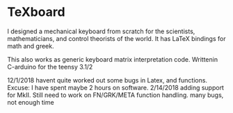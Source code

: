 # TeXboard
I designed a mechanical keyboard from scratch for the scientists, mathematicians, and control theorists of the world. It has LaTeX bindings for math and greek.

This also works as generic keyboard matrix interpretation code. Writtenin C-arduino for the teensy 3.1/2

12/1/2018 havent quite worked out some bugs in Latex, and functions. Excuse: I have spent maybe 2 hours on software.
2/14/2018 adding support for MkII. Still need to work on FN/GRK/META function handling. many bugs, not enough time
